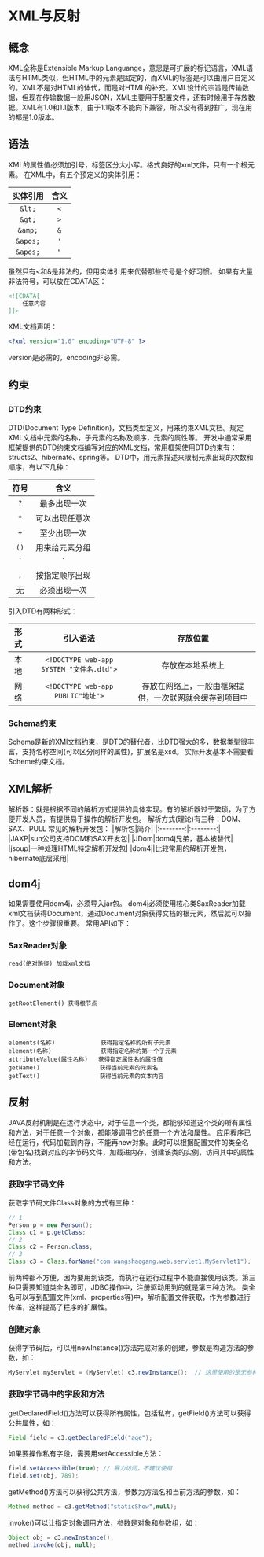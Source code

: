 # XML与反射

## 概念
XML全称是Extensible Markup Languange，意思是可扩展的标记语言，XML语法与HTML类似，但HTML中的元素是固定的，而XML的标签是可以由用户自定义的。XML不是对HTML的体代，而是对HTML的补充。XML设计的宗旨是传输数据，但现在传输数据一般用JSON，XML主要用于配置文件，还有时候用于存放数据。XML有1.0和1.1版本，由于1.1版本不能向下兼容，所以没有得到推广，现在用的都是1.0版本。

## 语法
XML的属性值必须加引号，标签区分大小写。格式良好的xml文件，只有一个根元素。
在XML中，有五个预定义的实体引用：

|实体引用|含义|
|:-:|:-:|
|`&lt;`|`<`|
|`&gt;`|`>`|
|`&amp;`|`&`|
|`&apos;`|`'`|
|`&apos;`|`"`|


虽然只有<和&是非法的，但用实体引用来代替那些符号是个好习惯。
如果有大量非法符号，可以放在CDATA区：
```XML
<![CDATA[
	任意内容
]]>
```

XML文档声明：
```XML
<?xml version="1.0" encoding="UTF-8" ?>
```
version是必需的，encoding非必需。

## 约束
### DTD约束
DTD(Document Type Definition)，文档类型定义，用来约束XML文档。规定XML文档中元素的名称，子元素的名称及顺序，元素的属性等。
开发中通常采用框架提供的DTD约束文档编写对应的XML文档，常用框架使用DTD约束有：structs2、hibernate、spring等。
DTD中，用元素描述来限制元素出现的次数和顺序，有以下几种：

|符号|含义|
|:-:|:-:|
|`?`|最多出现一次|
|`*`|可以出现任意次|
|`+`|至少出现一次|
|`()`|用来给元素分组|
|`|`|两边任选其一，必须出现其中一个|
|`,`|按指定顺序出现|
|无|必须出现一次|


引入DTD有两种形式：

|形式|引入语法|存放位置|
|:--------:|:--------:|:------:|
|本地|```<!DOCTYPE web-app SYSTEM "文件名.dtd">```|存放在本地系统上|
|网络|```<!DOCTYPE web-app PUBLIC"地址">```|存放在网络上，一般由框架提供，一次联网就会缓存到项目中|

### Schema约束
Schema是新的XMl文档约束，是DTD的替代者，比DTD强大的多，数据类型很丰富，支持名称空间(可以区分同样的属性)，扩展名是xsd。
实际开发基本不需要看Scheme约束文档。

## XML解析
解析器：就是根据不同的解析方式提供的具体实现。有的解析器过于繁琐，为了方便开发人员，有提供易于操作的解析开发包。
解析方式(理论)有三种：DOM、SAX、PULL
常见的解析开发包：
|解析包|简介|
|:--------:|:--------:|
|JAXP|sun公司支持DOM和SAX开发包|
|JDom|dom4j兄弟，基本被替代|
|jsoup|一种处理HTML特定解析开发包|
|dom4j|比较常用的解析开发包，hibernate底层采用|

## dom4j
如果需要使用dom4j，必须导入jar包。
dom4j必须使用核心类SaxReader加载xml文档获得Document，通过Document对象获得文档的根元素，然后就可以操作了。这个步骤很重要。
常用API如下：
### SaxReader对象
	read(绝对路径) 加载xml文档
### Document对象
	getRootElement() 获得根节点
### Element对象
	elements(名称) 	  	 	 获得指定名称的所有子元素
	element(名称) 	  	 	 获得指定名称的第一个子元素
	attributeValue(属性名称)   获得指定属性名的属性值
	getName() 		  	 	  获得当前元素的元素名
	getText() 		  	 	  获得当前元素的文本内容

## 反射
JAVA反射机制是在运行状态中，对于任意一个类，都能够知道这个类的所有属性和方法，对于任意一个对象，都能够调用它的任意一个方法和属性。
应用程序已经在运行，代码加载到内存，不能再new对象。此时可以根据配置文件的类全名(带包名)找到对应的字节码文件，加载进内存，创建该类的实例，访问其中的属性和方法。
### 获取字节码文件
获取字节码文件Class对象的方式有三种：
```JAVA
// 1
Person p = new Person();
Class c1 = p.getClass;
// 2
Class c2 = Person.class;
// 3
Class c3 = Class.forName("com.wangshaogang.web.servlet1.MyServlet1");
```
前两种都不方便，因为要用到该类，而执行在运行过程中不能直接使用该类。第三种只需要知道类全名即可，JDBC操作中，注册驱动用到的就是第三种方法。
类全名可以写到配置文件(xml、properties等)中，解析配置文件获取，作为参数进行传递，这样提高了程序的扩展性。
	
### 创建对象
获得字节码后，可以用newInstance()方法完成对象的创建，参数是构造方法的参数，如：
```JAVA
MyServlet myServlet = (MyServlet) c3.newInstance();  // 这里使用的是无参构造方法
```
### 获取字节码中的字段和方法
getDeclaredField()方法可以获得所有属性，包括私有，getField()方法可以获得公共属性，如：
```JAVA
Field field = c3.getDeclaredField("age");
```
如果要操作私有字段，需要用setAccessible方法：
```JAVA
field.setAccessible(true); // 暴力访问，不建议使用
field.set(obj, 789);
```
getMethod()方法可以获得公共方法，参数为方法名和当前方法的参数，如：
```JAVA
Method method = c3.getMethod("staticShow",null);
```
invoke()可以让指定对象调用方法，参数是对象和参数组，如：
```JAVA
Object obj = c3.newInstance();
method.invoke(obj, null);
```